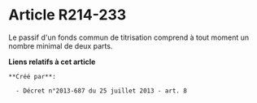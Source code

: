 # Article R214-233

Le passif d'un fonds commun de titrisation comprend à tout moment un nombre minimal de deux parts.

**Liens relatifs à cet article**

	**Créé par**:

	  - Décret n°2013-687 du 25 juillet 2013 - art. 8

